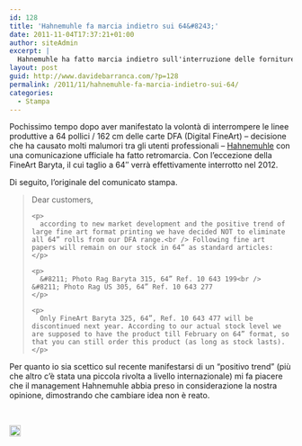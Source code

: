 ```yaml
---
id: 128
title: 'Hahnemuhle fa marcia indietro sui 64&#8243;'
date: 2011-11-04T17:37:21+01:00
author: siteAdmin
excerpt: |
  Hahnemuhle ha fatto marcia indietro sull'interruzione delle forniture di carta DFA a 64" nel 2012
layout: post
guid: http://www.davidebarranca.com/?p=128
permalink: /2011/11/hahnemuhle-fa-marcia-indietro-sui-64/
categories:
  - Stampa
---
```

<div class="pf-content">
  <p>
    Pochissimo tempo dopo aver manifestato la volontà di interrompere le linee produttive a 64 pollici / 162 cm delle carte DFA (Digital FineArt) &#8211; decisione che ha causato molti malumori tra gli utenti professionali &#8211; <a title="Hahnemuhle DFA papers" href="http://www.hahnemuehle.com/site/en/210/digital-fineart.html" target="_blank">Hahnemuhle</a> con una comunicazione ufficiale ha fatto retromarcia. Con l&#8217;eccezione della FineArt Baryta, il cui taglio a 64&#8243; verrà effettivamente interrotto nel 2012.
  </p>
  
  <p>
    Di seguito, l&#8217;originale del comunicato stampa.
  </p>
  
  <p>
    <!--more-->
  </p>
  
  <blockquote>
    <p>
      Dear customers,
    </p>
    
    <p>
      according to new market development and the positive trend of large fine art format printing we have decided NOT to eliminate all 64” rolls from our DFA range.<br /> Following fine art papers will remain on our stock in 64” as standard articles:
    </p>
    
    <p>
      &#8211; Photo Rag Baryta 315, 64” Ref. 10 643 199<br /> &#8211; Photo Rag US 305, 64” Ref. 10 643 277
    </p>
    
    <p>
      Only FineArt Baryta 325, 64”, Ref. 10 643 477 will be discontinued next year. According to our actual stock level we are supposed to have the product till February on 64” format, so that you can still order this product (as long as stock lasts).
    </p>
  </blockquote>
  
  <p>
    Per quanto io sia scettico sul recente manifestarsi di un &#8220;positivo trend&#8221; (più che altro c&#8217;è stata una piccola rivolta a livello internazionale) mi fa piacere che il management Hahnemuhle abbia preso in considerazione la nostra opinione, dimostrando che cambiare idea non è reato.
  </p>
  
  <p>
    &nbsp;
  </p>
</div>

<!-- Share-Widget Button BEGIN --><a href="javascript:void(0);" myshare\_id="mys\_shareit" myshare\_url="http://localhost:8888/2011/11/hahnemuhle-fa-marcia-indietro-sui-64/" myshare\_title="Hahnemuhle fa marcia indietro sui 64&#8243;" rel="nofollow" onclick=" return false;" style="text-decoration:none; color:#000000; font-size:11px; line-height:20px;"> 

<img src="http://localhost:8888/wp-content/plugins/share-widget/img/share-button-white-small.png" height="20" alt="Share" style="border:0" /> </a> <!-- Share-Widget Button END -->